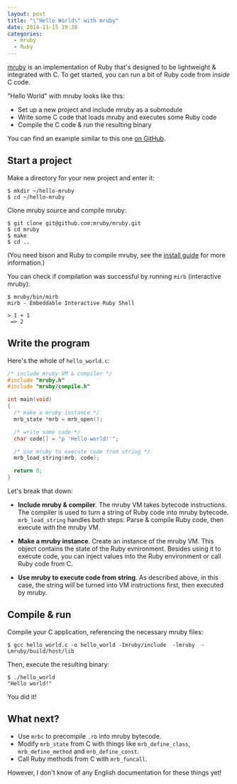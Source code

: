 ```yaml
---
layout: post
title: "\"Hello World\" with mruby"
date: 2014-11-15 19:38
categories:
  - mruby
  - Ruby
---
```


[mruby](http://www.mruby.com) is an implementation of Ruby that's designed to be lightweight & integrated with C. To get started, you can run a bit of Ruby code from _inside_ C code.

<!-- more -->

"Hello World" with mruby looks like this:

- Set up a new project and include mruby as a submodule
- Write some C code that loads mruby and executes some Ruby code
- Compile the C code & run the resulting binary

You can find an example similar to this one [on GitHub](https://github.com/rmosolgo/mruby-examples/tree/master/01_hello_world).

## Start a project

Make a directory for your new project and enter it:

```
$ mkdir ~/hello-mruby
$ cd ~/hello-mruby
```

Clone mruby source and compile mruby:

```
$ git clone git@github.com:mruby/mruby.git
$ cd mruby
$ make
$ cd ..
```

(You need bison and Ruby to compile mruby, see the [install guide](https://github.com/mruby/mruby/blob/master/INSTALL) for more information.)

You can check if compilation was successful by running `mirb` (interactive mruby):

```
$ mruby/bin/mirb
mirb - Embeddable Interactive Ruby Shell

> 1 + 1
 => 2
```

## Write the program

Here's the whole of `hello_world.c`:

```c
/* include mruby VM & compiler */
#include "mruby.h"
#include "mruby/compile.h"

int main(void)
{
  /* make a mruby instance */
  mrb_state *mrb = mrb_open();

  /* write some code */
  char code[] = "p 'Hello world!'";

  /* use mruby to execute code from string */
  mrb_load_string(mrb, code);

  return 0;
}
```

Let's break that down:

- __Include mruby & compiler__. The mruby VM takes bytecode instructions. The compiler is used to turn a string of Ruby code into mruby bytecode. `mrb_load_string` handles both steps: Parse & compile Ruby code, then execute with the mruby VM.

- __Make a mruby instance__. Create an instance of the mruby VM. This object contains the state of the Ruby evnironment. Besides using it to execute code, you can inject values into the Ruby environment or call Ruby code from C.

- __Use mruby to execute code from string__. As described above, in this case, the string will be turned into VM instructions first, then executed by mruby.

## Compile & run

Compile your C application, referencing the necessary mruby files:

```
$ gcc hello_world.c -o hello_world -Imruby/include  -lmruby  -Lmruby/build/host/lib
```

Then, execute the resulting binary:

```
$ ./hello_world
"Hello world!"
```

You did it!

## What next?

- Use `mrbc` to precompile `.rb` into mruby bytecode.
- Modify `mrb_state` from C with things like `mrb_define_class`, `mrb_define_method` and `mrb_define_const`.
- Call Ruby methods from C with `mrb_funcall`.

However, I don't know of any English documentation for these things yet!
